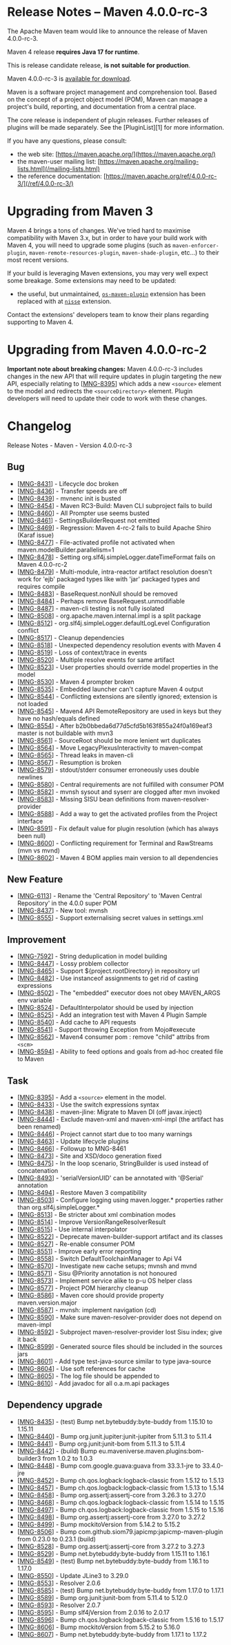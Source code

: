 <!--
Licensed to the Apache Software Foundation (ASF) under one
or more contributor license agreements.  See the NOTICE file
distributed with this work for additional information
regarding copyright ownership.  The ASF licenses this file
to you under the Apache License, Version 2.0 (the
"License"); you may not use this file except in compliance
with the License.  You may obtain a copy of the License at

http://www.apache.org/licenses/LICENSE-2.0

Unless required by applicable law or agreed to in writing,
software distributed under the License is distributed on an
"AS IS" BASIS, WITHOUT WARRANTIES OR CONDITIONS OF ANY
KIND, either express or implied.  See the License for the
specific language governing permissions and limitations
under the License.

NOTE: For help with the syntax of this file, see:
http://maven.apache.org/doxia/modules/index.html#Markdown
-->

# Release Notes &#x2013; Maven 4.0.0-rc-3

The Apache Maven team would like to announce the release of Maven 4.0.0-rc-3.

Maven 4 release **requires Java 17 for runtime**.

This is release candidate release, **is not suitable for production**.

Maven 4.0.0-rc-3 is [available for download](https://dlcdn.apache.org/maven/maven-4/4.0.0-rc-3/).

Maven is a software project management and comprehension tool. Based on the concept of a project object model (POM), Maven can manage a project's build, reporting, and documentation from a central place.

The core release is independent of plugin releases. Further releases of plugins will be made separately. See the [PluginList][1] for more information.

If you have any questions, please consult:

- the web site: [https://maven.apache.org/](https://maven.apache.org/)
- the maven-user mailing list: [https://maven.apache.org/mailing-lists.html](/mailing-lists.html)
- the reference documentation: [https://maven.apache.org/ref/4.0.0-rc-3/](/ref/4.0.0-rc-3/)

# Upgrading from Maven 3

Maven 4 brings a tons of changes.  We've tried hard to maximise compatibility with Maven 3.x, but in order to have your build work with Maven 4, you will need to upgrade some plugins (such as `maven-enforcer-plugin`, `maven-remote-resources-plugin`, `maven-shade-plugin`, etc...) to their most recent versions.

If your build is leveraging Maven extensions, you may very well expect some breakage. Some extensions may need to be updated:
* the useful, but unmaintained, [`os-maven-plugin`](https://github.com/trustin/os-maven-plugin/) extension has been replaced with at [`nisse`](https://github.com/maveniverse/nisse) extension.

Contact the extensions' developers team to know their plans regarding supporting to Maven 4.

# Upgrading from Maven 4.0.0-rc-2

**Important note about breaking changes:** Maven 4.0.0-rc-3 includes changes in the new API that will require updates in plugin targeting the new API, especially relating to \[[MNG-8395](https://issues.apache.org/jira/browse/MNG-8395)\] which adds a new `<source>` element to the model and redirects the `<sourceDirectory>` element. Plugin developers will need to update their code to work with these changes.

# Changelog

Release Notes - Maven - Version 4.0.0-rc-3

## Bug

* \[[MNG-8431](https://issues.apache.org/jira/browse/MNG-8431)\] - Lifecycle doc broken
* \[[MNG-8436](https://issues.apache.org/jira/browse/MNG-8436)\] - Transfer speeds are off
* \[[MNG-8439](https://issues.apache.org/jira/browse/MNG-8439)\] - mvnenc init is busted
* \[[MNG-8454](https://issues.apache.org/jira/browse/MNG-8454)\] - Maven RC3-Build: Maven CLI subproject fails to build
* \[[MNG-8460](https://issues.apache.org/jira/browse/MNG-8460)\] - All Prompter use seems busted
* \[[MNG-8461](https://issues.apache.org/jira/browse/MNG-8461)\] - SettingsBuilderRequest not emitted
* \[[MNG-8469](https://issues.apache.org/jira/browse/MNG-8469)\] - Regression: Maven 4-rc-2 fails to build Apache Shiro (Karaf issue)
* \[[MNG-8477](https://issues.apache.org/jira/browse/MNG-8477)\] - File-activated profile not activated when maven.modelBuilder.parallelism=1
* \[[MNG-8478](https://issues.apache.org/jira/browse/MNG-8478)\] - Setting org.slf4j.simpleLogger.dateTimeFormat fails on Maven 4.0.0-rc-2
* \[[MNG-8479](https://issues.apache.org/jira/browse/MNG-8479)\] - Multi-module, intra-reactor artifact resolution doesn't work for 'ejb' packaged types like with 'jar' packaged types and requires compile
* \[[MNG-8483](https://issues.apache.org/jira/browse/MNG-8483)\] - BaseRequest.nonNull should be removed
* \[[MNG-8484](https://issues.apache.org/jira/browse/MNG-8484)\] - Perhaps remove BaseRequest.unmodifiable
* \[[MNG-8487](https://issues.apache.org/jira/browse/MNG-8487)\] - maven-cli testing is not fully isolated
* \[[MNG-8508](https://issues.apache.org/jira/browse/MNG-8508)\] - org.apache.maven.internal.impl is a split package
* \[[MNG-8512](https://issues.apache.org/jira/browse/MNG-8512)\] - org.slf4j.simpleLogger.defaultLogLevel Configuration conflict
* \[[MNG-8517](https://issues.apache.org/jira/browse/MNG-8517)\] - Cleanup dependencies
* \[[MNG-8518](https://issues.apache.org/jira/browse/MNG-8518)\] - Unexpected dependency resolution events with Maven 4
* \[[MNG-8519](https://issues.apache.org/jira/browse/MNG-8519)\] - Loss of context/trace in events
* \[[MNG-8520](https://issues.apache.org/jira/browse/MNG-8520)\] - Multiple resolve events for same artifact
* \[[MNG-8523](https://issues.apache.org/jira/browse/MNG-8523)\] - User properties should override model properties in the model
* \[[MNG-8530](https://issues.apache.org/jira/browse/MNG-8530)\] - Maven 4 prompter broken
* \[[MNG-8535](https://issues.apache.org/jira/browse/MNG-8535)\] - Embedded launcher can't capture Maven 4 output
* \[[MNG-8544](https://issues.apache.org/jira/browse/MNG-8544)\] - Conflicting extensions are silently ignored; extension is not loaded
* \[[MNG-8545](https://issues.apache.org/jira/browse/MNG-8545)\] - Maven4 API RemoteRepository are used in keys but they have no hash/equals defined
* \[[MNG-8554](https://issues.apache.org/jira/browse/MNG-8554)\] - After b2b0bbeda6d77d5cfd5b163f855a24f0a169eaf3 master is not buildable with mvn3
* \[[MNG-8561](https://issues.apache.org/jira/browse/MNG-8561)\] - SourceRoot should be more lenient wrt duplicates
* \[[MNG-8564](https://issues.apache.org/jira/browse/MNG-8564)\] - Move LegacyPlexusInteractivity to maven-compat
* \[[MNG-8565](https://issues.apache.org/jira/browse/MNG-8565)\] - Thread leaks in maven-cli
* \[[MNG-8567](https://issues.apache.org/jira/browse/MNG-8567)\] - Resumption is broken
* \[[MNG-8579](https://issues.apache.org/jira/browse/MNG-8579)\] - stdout/stderr consumer erroneously uses double newlines
* \[[MNG-8580](https://issues.apache.org/jira/browse/MNG-8580)\] - Central requirements are not fulfilled with consumer POM
* \[[MNG-8582](https://issues.apache.org/jira/browse/MNG-8582)\] - mvnsh sysout and syserr are clogged after mvn invoked
* \[[MNG-8583](https://issues.apache.org/jira/browse/MNG-8583)\] - Missing SISU bean definitions from maven-resolver-provider
* \[[MNG-8588](https://issues.apache.org/jira/browse/MNG-8588)\] - Add a way to get the activated profiles from the Project interface
* \[[MNG-8591](https://issues.apache.org/jira/browse/MNG-8591)\] - Fix default value for plugin resolution (which has always been null)
* \[[MNG-8600](https://issues.apache.org/jira/browse/MNG-8600)\] - Conflicting requirement for Terminal and RawStreams (mvn vs mvnd)
* \[[MNG-8602](https://issues.apache.org/jira/browse/MNG-8602)\] - Maven 4 BOM applies main version to all dependencies

## New Feature

* \[[MNG-6113](https://issues.apache.org/jira/browse/MNG-6113)\] - Rename the 'Central Repository' to 'Maven Central Repository' in the 4.0.0 super POM
* \[[MNG-8437](https://issues.apache.org/jira/browse/MNG-8437)\] - New tool: mvnsh
* \[[MNG-8555](https://issues.apache.org/jira/browse/MNG-8555)\] - Support externalising secret values in settings.xml

## Improvement

* \[[MNG-7592](https://issues.apache.org/jira/browse/MNG-7592)\] - String deduplication in model building
* \[[MNG-8447](https://issues.apache.org/jira/browse/MNG-8447)\] - Lossy problem collector
* \[[MNG-8465](https://issues.apache.org/jira/browse/MNG-8465)\] - Support ${project.rootDirectory} in repository url
* \[[MNG-8482](https://issues.apache.org/jira/browse/MNG-8482)\] - Use instanceof assignments to get rid of casting expressions
* \[[MNG-8502](https://issues.apache.org/jira/browse/MNG-8502)\] - The "embedded" executor does not obey MAVEN_ARGS env variable
* \[[MNG-8524](https://issues.apache.org/jira/browse/MNG-8524)\] - DefaultInterpolator should be used by injection
* \[[MNG-8525](https://issues.apache.org/jira/browse/MNG-8525)\] - Add an integration test with Maven 4 Plugin Sample
* \[[MNG-8540](https://issues.apache.org/jira/browse/MNG-8540)\] - Add cache to API requests
* \[[MNG-8541](https://issues.apache.org/jira/browse/MNG-8541)\] - Support throwing Exception from Mojo#execute
* \[[MNG-8562](https://issues.apache.org/jira/browse/MNG-8562)\] - Maven4 consumer pom : remove "child" attribs from `<scm>`
* \[[MNG-8594](https://issues.apache.org/jira/browse/MNG-8594)\] - Ability to feed options and goals from ad-hoc created file to Maven

## Task

* \[[MNG-8395](https://issues.apache.org/jira/browse/MNG-8395)\] - Add a `<source>` element in the model.
* \[[MNG-8433](https://issues.apache.org/jira/browse/MNG-8433)\] - Use the switch expressions syntax
* \[[MNG-8438](https://issues.apache.org/jira/browse/MNG-8438)\] - maven-jline: Migrate to Maven DI (off javax.inject)
* \[[MNG-8444](https://issues.apache.org/jira/browse/MNG-8444)\] - Exclude maven-xml and maven-xml-impl (the artifact has been renamed)
* \[[MNG-8446](https://issues.apache.org/jira/browse/MNG-8446)\] - Project cannot start due to too many warnings
* \[[MNG-8463](https://issues.apache.org/jira/browse/MNG-8463)\] - Update lifecycle plugins
* \[[MNG-8466](https://issues.apache.org/jira/browse/MNG-8466)\] - Followup to MNG-8461
* \[[MNG-8473](https://issues.apache.org/jira/browse/MNG-8473)\] - Site and XSD/doco generation fixed
* \[[MNG-8475](https://issues.apache.org/jira/browse/MNG-8475)\] - In the loop scenario, StringBuilder is used instead of concatenation
* \[[MNG-8493](https://issues.apache.org/jira/browse/MNG-8493)\] - 'serialVersionUID' can be annotated with '@Serial' annotation
* \[[MNG-8494](https://issues.apache.org/jira/browse/MNG-8494)\] - Restore Maven 3 compatibility
* \[[MNG-8503](https://issues.apache.org/jira/browse/MNG-8503)\] - Configure logging using maven.logger.* properties rather than org.slf4j.simpleLogger.*
* \[[MNG-8513](https://issues.apache.org/jira/browse/MNG-8513)\] - Be stricter about xml combination modes
* \[[MNG-8514](https://issues.apache.org/jira/browse/MNG-8514)\] - Improve VersionRangeResolverResult
* \[[MNG-8515](https://issues.apache.org/jira/browse/MNG-8515)\] - Use internal interpolator
* \[[MNG-8522](https://issues.apache.org/jira/browse/MNG-8522)\] - Deprecate maven-builder-support artifact and its classes
* \[[MNG-8527](https://issues.apache.org/jira/browse/MNG-8527)\] - Re-enable consumer POM
* \[[MNG-8551](https://issues.apache.org/jira/browse/MNG-8551)\] - Improve early error reporting
* \[[MNG-8558](https://issues.apache.org/jira/browse/MNG-8558)\] - Switch DefaultToolchainManager to Api V4
* \[[MNG-8570](https://issues.apache.org/jira/browse/MNG-8570)\] - Investigate new cache setups; mvnsh and mvnd
* \[[MNG-8571](https://issues.apache.org/jira/browse/MNG-8571)\] - Sisu @Priority annotation is not honoured
* \[[MNG-8573](https://issues.apache.org/jira/browse/MNG-8573)\] - Implement service alike to p-u OS helper class
* \[[MNG-8577](https://issues.apache.org/jira/browse/MNG-8577)\] - Project POM hierarchy cleanup
* \[[MNG-8586](https://issues.apache.org/jira/browse/MNG-8586)\] - Maven core should provide property maven.version.major
* \[[MNG-8587](https://issues.apache.org/jira/browse/MNG-8587)\] - mvnsh: implement navigation (cd)
* \[[MNG-8590](https://issues.apache.org/jira/browse/MNG-8590)\] - Make sure maven-resolver-provider does not depend on maven-impl
* \[[MNG-8592](https://issues.apache.org/jira/browse/MNG-8592)\] - Subproject maven-resolver-provider lost Sisu index; give it back
* \[[MNG-8599](https://issues.apache.org/jira/browse/MNG-8599)\] - Generated source files should be included in the sources jars
* \[[MNG-8601](https://issues.apache.org/jira/browse/MNG-8601)\] - Add type test-java-source similar to type java-source
* \[[MNG-8604](https://issues.apache.org/jira/browse/MNG-8604)\] - Use soft references for cache
* \[[MNG-8605](https://issues.apache.org/jira/browse/MNG-8605)\] - The log file should be appended to
* \[[MNG-8610](https://issues.apache.org/jira/browse/MNG-8610)\] - Add javadoc for all o.a.m.api packages

## Dependency upgrade

* \[[MNG-8435](https://issues.apache.org/jira/browse/MNG-8435)\] - (test) Bump net.bytebuddy:byte-buddy from 1.15.10 to 1.15.11
* \[[MNG-8440](https://issues.apache.org/jira/browse/MNG-8440)\] - Bump org.junit.jupiter:junit-jupiter from 5.11.3 to 5.11.4
* \[[MNG-8441](https://issues.apache.org/jira/browse/MNG-8441)\] - Bump org.junit:junit-bom from 5.11.3 to 5.11.4
* \[[MNG-8442](https://issues.apache.org/jira/browse/MNG-8442)\] - (build) Bump eu.maveniverse.maven.plugins:bom-builder3 from 1.0.2 to 1.0.3
* \[[MNG-8448](https://issues.apache.org/jira/browse/MNG-8448)\] - Bump com.google.guava:guava from 33.3.1-jre to 33.4.0-jre
* \[[MNG-8452](https://issues.apache.org/jira/browse/MNG-8452)\] - Bump ch.qos.logback:logback-classic from 1.5.12 to 1.5.13
* \[[MNG-8457](https://issues.apache.org/jira/browse/MNG-8457)\] - Bump ch.qos.logback:logback-classic from 1.5.13 to 1.5.14
* \[[MNG-8458](https://issues.apache.org/jira/browse/MNG-8458)\] - Bump org.assertj:assertj-core from 3.26.3 to 3.27.0
* \[[MNG-8468](https://issues.apache.org/jira/browse/MNG-8468)\] - Bump ch.qos.logback:logback-classic from 1.5.14 to 1.5.15
* \[[MNG-8497](https://issues.apache.org/jira/browse/MNG-8497)\] - Bump ch.qos.logback:logback-classic from 1.5.15 to 1.5.16
* \[[MNG-8498](https://issues.apache.org/jira/browse/MNG-8498)\] - Bump org.assertj:assertj-core from 3.27.0 to 3.27.2
* \[[MNG-8499](https://issues.apache.org/jira/browse/MNG-8499)\] - Bump mockitoVersion from 5.14.2 to 5.15.2
* \[[MNG-8506](https://issues.apache.org/jira/browse/MNG-8506)\] - Bump com.github.siom79.japicmp:japicmp-maven-plugin from 0.23.0 to 0.23.1 (build)
* \[[MNG-8528](https://issues.apache.org/jira/browse/MNG-8528)\] - Bump org.assertj:assertj-core from 3.27.2 to 3.27.3
* \[[MNG-8529](https://issues.apache.org/jira/browse/MNG-8529)\] - Bump net.bytebuddy:byte-buddy from 1.15.11 to 1.16.1
* \[[MNG-8549](https://issues.apache.org/jira/browse/MNG-8549)\] - (test) Bump net.bytebuddy:byte-buddy from 1.16.1 to 1.17.0
* \[[MNG-8550](https://issues.apache.org/jira/browse/MNG-8550)\] - Update JLine3 to 3.29.0
* \[[MNG-8553](https://issues.apache.org/jira/browse/MNG-8553)\] - Resolver 2.0.6
* \[[MNG-8585](https://issues.apache.org/jira/browse/MNG-8585)\] - (test) Bump net.bytebuddy:byte-buddy from 1.17.0 to 1.17.1
* \[[MNG-8589](https://issues.apache.org/jira/browse/MNG-8589)\] - Bump org.junit:junit-bom from 5.11.4 to 5.12.0
* \[[MNG-8593](https://issues.apache.org/jira/browse/MNG-8593)\] - Resolver 2.0.7
* \[[MNG-8595](https://issues.apache.org/jira/browse/MNG-8595)\] - Bump slf4jVersion from 2.0.16 to 2.0.17
* \[[MNG-8596](https://issues.apache.org/jira/browse/MNG-8596)\] - Bump ch.qos.logback:logback-classic from 1.5.16 to 1.5.17
* \[[MNG-8606](https://issues.apache.org/jira/browse/MNG-8606)\] - Bump mockitoVersion from 5.15.2 to 5.16.0
* \[[MNG-8607](https://issues.apache.org/jira/browse/MNG-8607)\] - Bump net.bytebuddy:byte-buddy from 1.17.1 to 1.17.2

